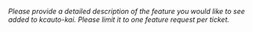 *Please provide a detailed description of the feature you would like to see added to kcauto-kai. Please limit it to one feature request per ticket.*
